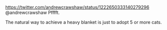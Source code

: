 https://twitter.com/andrewcrawshaw/status/1222650333140279296 @andrewcrawshaw Pfffft.

The natural way to achieve a heavy blanket is just to adopt 5 or more cats.
